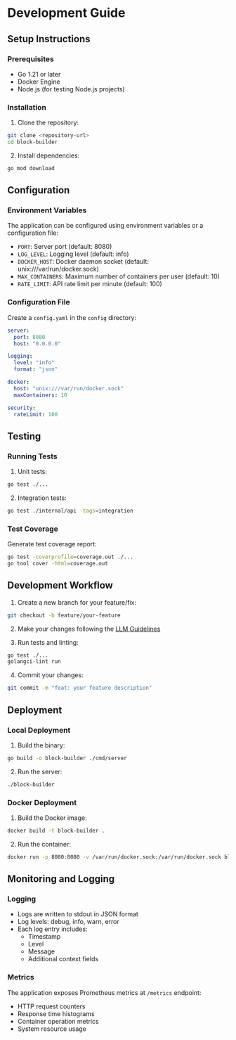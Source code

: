 # Development Guide

## Setup Instructions

### Prerequisites
- Go 1.21 or later
- Docker Engine
- Node.js (for testing Node.js projects)

### Installation
1. Clone the repository:
```bash
git clone <repository-url>
cd block-builder
```

2. Install dependencies:
```bash
go mod download
```

## Configuration

### Environment Variables
The application can be configured using environment variables or a configuration file:

- `PORT`: Server port (default: 8080)
- `LOG_LEVEL`: Logging level (default: info)
- `DOCKER_HOST`: Docker daemon socket (default: unix:///var/run/docker.sock)
- `MAX_CONTAINERS`: Maximum number of containers per user (default: 10)
- `RATE_LIMIT`: API rate limit per minute (default: 100)

### Configuration File
Create a `config.yaml` in the `config` directory:
```yaml
server:
  port: 8080
  host: "0.0.0.0"

logging:
  level: "info"
  format: "json"

docker:
  host: "unix:///var/run/docker.sock"
  maxContainers: 10

security:
  rateLimit: 100
```

## Testing

### Running Tests
1. Unit tests:
```bash
go test ./...
```

2. Integration tests:
```bash
go test ./internal/api -tags=integration
```

### Test Coverage
Generate test coverage report:
```bash
go test -coverprofile=coverage.out ./...
go tool cover -html=coverage.out
```

## Development Workflow

1. Create a new branch for your feature/fix:
```bash
git checkout -b feature/your-feature
```

2. Make your changes following the [LLM Guidelines](../llm-guidelines.md)

3. Run tests and linting:
```bash
go test ./...
golangci-lint run
```

4. Commit your changes:
```bash
git commit -m "feat: your feature description"
```

## Deployment

### Local Deployment
1. Build the binary:
```bash
go build -o block-builder ./cmd/server
```

2. Run the server:
```bash
./block-builder
```

### Docker Deployment
1. Build the Docker image:
```bash
docker build -t block-builder .
```

2. Run the container:
```bash
docker run -p 8080:8080 -v /var/run/docker.sock:/var/run/docker.sock block-builder
```

## Monitoring and Logging

### Logging
- Logs are written to stdout in JSON format
- Log levels: debug, info, warn, error
- Each log entry includes:
  - Timestamp
  - Level
  - Message
  - Additional context fields

### Metrics
The application exposes Prometheus metrics at `/metrics` endpoint:
- HTTP request counters
- Response time histograms
- Container operation metrics
- System resource usage
